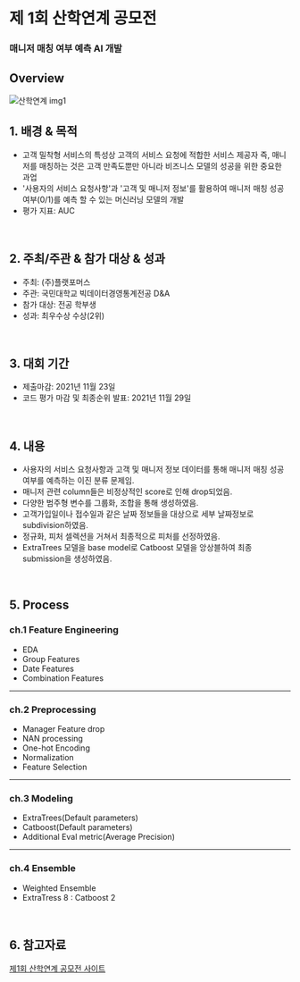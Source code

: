 # 제 1회 산학연계 공모전
### 매니저 매칭 여부 예측 AI 개발

## Overview
![산학연계 img1](https://github.com/user-attachments/assets/b480cbb5-aebe-4484-b502-56155fc49a98)

## 1. 배경 & 목적

- 고객 밀착형 서비스의 특성상 고객의 서비스 요청에 적합한 서비스 제공자 즉, 매니저를 매칭하는 것은 고객 만족도뿐만 아니라 비즈니스 모델의 성공을 위한 중요한 과업
- '사용자의 서비스 요청사항'과 '고객 및 매니저 정보'를 활용하여 매니저 매칭 성공 여부(0/1)를 예측 할 수 있는 머신러닝 모델의 개발
- 평가 지표: AUC

<br/>

## 2. 주최/주관 & 참가 대상 & 성과

- 주최: (주)플랫포머스
- 주관: 국민대학교 빅데이터경영통계전공 D&A
- 참가 대상: 전공 학부생
- 성과: 최우수상 수상(2위)

<br/>

## 3. 대회 기간

- 제출마감: 2021년 11월 23일
- 코드 평가 마감 및 최종순위 발표: 2021년 11월 29일

<br/>

## 4. 내용
- 사용자의 서비스 요청사항과 고객 및 매니저 정보 데이터를 통해 매니저 매칭 성공 여부를 예측하는 이진 분류 문제임.
- 매니저 관련 column들은 비정상적인 score로 인해 drop되었음.
- 다양한 범주형 변수를 그룹화, 조합을 통해 생성하였음.
- 고객가입일이나 접수일과 같은 날짜 정보들을 대상으로 세부 날짜정보로 subdivision하였음.
- 정규화, 피처 셀렉션을 거쳐서 최종적으로 피처를 선정하였음.
- ExtraTrees 모델을 base model로 Catboost 모델을 앙상블하여 최종 submission을 생성하였음.

<br/>

## 5. Process

### ch.1 Feature Engineering

-  EDA
- Group Features
- Date Features
- Combination Features

---

### ch.2 Preprocessing

- Manager Feature drop
- NAN processing
- One-hot Encoding
- Normalization
- Feature Selection

---

### ch.3 Modeling

- ExtraTrees(Default parameters)
- Catboost(Default parameters)
- Additional Eval metric(Average Precision)

---

### ch.4 Ensemble

- Weighted Ensemble
- ExtraTress 8 : Catboost 2

<br/>

## 6. 참고자료

[제1회 산학연계 공모전 사이트](https://www.kaggle.com/competitions/2021-daplatformers-final-round/overview)
